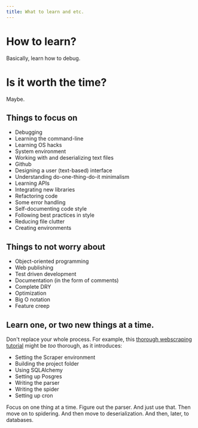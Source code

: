 ```yaml
---
title: What to learn and etc.
---
```


# How to learn?

Basically, learn how to debug.

# Is it worth the time?
Maybe.


## Things to focus on

- Debugging
- Learning the command-line
- Learning OS hacks
- System environment
- Working with and deserializing text files
- Github
- Designing a user (text-based) interface
- Understanding do-one-thing-do-it minimalism
- Learning APIs
- Integrating new libraries
- Refactoring code
- Some error handling
- Self-documenting code style
- Following best practices in style
- Reducing file clutter
- Creating environments

## Things to not worry about

- Object-oriented programming
- Web publishing
- Test driven development
- Documentation (in the form of comments)
- Complete DRY
- Optimization
- Big O notation
- Feature creep

## Learn one, or two new things at a time. 
Don't replace your whole process. For example, this [thorough webscraping tutorial](http://newcoder.io/scrape/) might be _too_ thorough, as it introduces:

- Setting the Scraper environment
- Building the project folder
- Using SQLAlchemy
- Setting up Posgres
- Writing the parser
- Writing the spider
- Setting up cron

Focus on one thing at a time. Figure out the parser. And just use that. Then move on to spidering. And then move to deserialization. And then, later, to databases.
